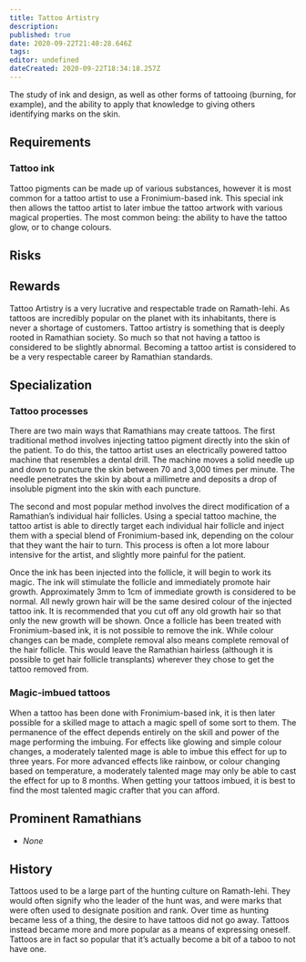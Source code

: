 ```yaml
---
title: Tattoo Artistry
description: 
published: true
date: 2020-09-22T21:40:28.646Z
tags: 
editor: undefined
dateCreated: 2020-09-22T18:34:18.257Z
---
```


The study of ink and design, as well as other forms of tattooing (burning, for example), and the ability to apply that knowledge to giving others identifying marks on the skin.

## Requirements

### Tattoo ink

Tattoo pigments can be made up of various substances, however it is most common for a tattoo artist to use a Fronimium-based ink. This special ink then allows the tattoo artist to later imbue the tattoo artwork with various magical properties. The most common being: the ability to have the tattoo glow, or to change colours.

## Risks

## Rewards

Tattoo Artistry is a very lucrative and respectable trade on Ramath-lehi. As tattoos are incredibly popular on the planet with its inhabitants, there is never a shortage of customers. Tattoo artistry is something that is deeply rooted in Ramathian society. So much so that not having a tattoo is considered to be slightly abnormal. Becoming a tattoo artist is considered to be a very respectable career by Ramathian standards.

## Specialization

### Tattoo processes

There are two main ways that Ramathians may create tattoos. The first traditional method involves injecting tattoo pigment directly into the skin of the patient. To do this, the tattoo artist uses an electrically powered tattoo machine that resembles a dental drill. The machine moves a solid needle up and down to puncture the skin between 70 and 3,000 times per minute. The needle penetrates the skin by about a millimetre and deposits a drop of insoluble pigment into the skin with each puncture.

The second and most popular method involves the direct modification of a Ramathian’s individual hair follicles. Using a special tattoo machine, the tattoo artist is able to directly target each individual hair follicle and inject them with a special blend of Fronimium-based ink, depending on the colour that they want the hair to turn. This process is often a lot more labour intensive for the artist, and slightly more painful for the patient.

Once the ink has been injected into the follicle, it will begin to work its magic. The ink will stimulate the follicle and immediately promote hair growth. Approximately 3mm to 1cm of immediate growth is considered to be normal. All newly grown hair will be the same desired colour of the injected tattoo ink. It is recommended that you cut off any old growth hair so that only the new growth will be shown. Once a follicle has been treated with Fronimium-based ink, it is not possible to remove the ink. While colour changes can be made, complete removal also means complete removal of the hair follicle. This would leave the Ramathian hairless (although it is possible to get hair follicle transplants) wherever they chose to get the tattoo removed from.

### Magic-imbued tattoos

When a tattoo has been done with Fronimium-based ink, it is then later possible for a skilled mage to attach a magic spell of some sort to them. The permanence of the effect depends entirely on the skill and power of the mage performing the imbuing. For effects like glowing and simple colour changes, a moderately talented mage is able to imbue this effect for up to three years. For more advanced effects like rainbow, or colour changing based on temperature, a moderately talented mage may only be able to cast the effect for up to 8 months. When getting your tattoos imbued, it is best to find the most talented magic crafter that you can afford. 

## Prominent Ramathians

- *None*

## History

Tattoos used to be a large part of the hunting culture on Ramath-lehi. They would often signify who the leader of the hunt was, and were marks that were often used to designate position and rank. Over time as hunting became less of a thing, the desire to have tattoos did not go away. Tattoos instead became more and more popular as a means of expressing oneself. Tattoos are in fact so popular that it’s actually become a bit of a taboo to not have one. 